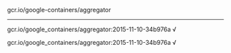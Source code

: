 gcr.io/google-containers/aggregator 

----
gcr.io/google_containers/aggregator:2015-11-10-34b976a √

gcr.io/google_containers/aggregator:2015-11-10-34b976a √

